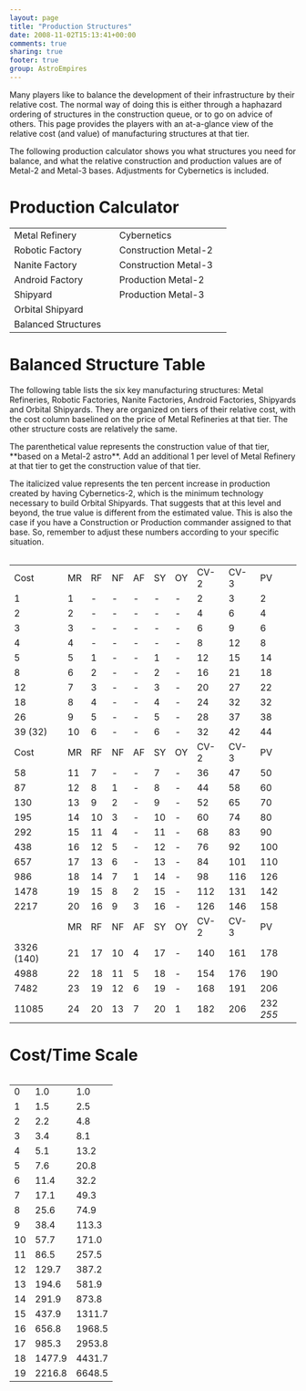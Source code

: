 ```yaml
---
layout: page
title: "Production Structures"
date: 2008-11-02T15:13:41+00:00
comments: true
sharing: true
footer: true
group: AstroEmpires
---
```


Many players like to balance the development of their infrastructure by
their relative cost. The  normal way of doing this is either through a
haphazard ordering of structures in the construction queue, or to go on
advice of others. This page provides the players with an at-a-glance
view of the relative cost (and value) of manufacturing structures at
that tier.

The following production calculator shows you what structures you need
for balance, and what the relative construction and production values
are of Metal-2 and Metal-3 bases. Adjustments for Cybernetics is
included.



Production Calculator
=====================


<table class='table'>

</tr>
<tr>
  <td >Metal Refinery</td>
  <td ></td>
  <td >Cybernetics</td>
  <td ></td>
</tr>
<tr>
  <td >Robotic Factory</td>
  <td ></td>
  <td >Construction Metal-2</td>
  <td ></td>
</tr>
<tr>
  <td >Nanite Factory</td>
  <td ></td>
  <td >Construction Metal-3</td>
  <td ></td>
</tr>
<tr>
  <td >Android Factory</td>
  <td ></td>
  <td >Production Metal-2</td>
  <td ></td>
</tr>
<tr>
  <td >Shipyard</td>
  <td ></td>
  <td >Production Metal-3</td>
  <td ></td>
</tr>
<tr>
  <td >Orbital Shipyard</td>
  <td ></td>
</tr>
<tr>
  <td >Balanced Structures</td>
  <td ></td> 
 
<table class='table'>



Balanced Structure Table
========================

The following table lists the six key manufacturing structures: Metal
Refineries, Robotic Factories, Nanite Factories, Android Factories,
Shipyards and Orbital Shipyards. 
They are organized on tiers of their
relative cost, with the cost column baselined on the price of Metal
Refineries at that tier. The other structure costs are relatively the
same.

<div class='bs-callout bs-callout-info'>
The parenthetical value represents the construction value of that tier,
**based on a Metal-2 astro**. Add an additional 1 per level of Metal
Refinery at that tier to get the construction value of that tier.
</div>

The italicized value represents the ten percent increase in production
created by having Cybernetics-2, which is the minimum technology
necessary to build Orbital Shipyards. That suggests that at this level
and beyond, the true value is different from the estimated value. This
is also the case if you have a Construction or Production commander
assigned to that base. So, remember to adjust these numbers according to
your specific situation.

<table class='table'>

</tr>
<tr>
  <td class=header>Cost</td>
  <td class=header>MR</td>
  <td class=header>RF</td>
  <td class=header>NF</td>
  <td class=header>AF</td>
  <td class=header>SY</td>
  <td class=header>OY</td>
  <td class='header'>CV-2</td>
  <td class='header'>CV-3</td>
  <td class='header'>PV</td>
</tr>
<tr>
  <td >1</td>
  <td class='MR'>1</td>
  <td class='RF'>-</td>
  <td class='NF'>-</td>
  <td class='AF'>-</td>
  <td class='SY'>-</td>
  <td class='OY'>-</td>
  <td class='CV'>2</td>
  <td class='CV'>3</td>
  <td class='PV'>2</td>
</tr>
<tr>
  <td >2</td>
  <td class='MR'>2</td>
  <td class='RF'>-</td>
  <td class='NF'>-</td>
  <td class='AF'>-</td>
  <td class='SY'>-</td>
  <td class='OY'>-</td>
  <td class='CV'>4</td>
  <td class='CV'>6</td>
  <td class='PV'>4</td>
</tr>
<tr>
  <td >3</td>
  <td class='MR'>3</td>
  <td class='RF'>-</td>
  <td class='NF'>-</td>
  <td class='AF'>-</td>
  <td class='SY'>-</td>
  <td class='OY'>-</td>
  <td class='CV'>6</td>
  <td class='CV'>9</td>
  <td class='PV'>6</td>
</tr>
<tr>
  <td >4</td>
  <td class='MR'>4</td>
  <td class='RF'>-</td>
  <td class='NF'>-</td>
  <td class='AF'>-</td>
  <td class='SY'>-</td>
  <td class='OY'>-</td>
  <td class='CV'>8</td>
  <td class='CV'>12</td>
  <td class='PV'>8</td>
</tr>
<tr>
  <td >5</td>
  <td class='MR'>5</td>
  <td class='RF'>1</td>
  <td class='NF'>-</td>
  <td class='AF'>-</td>
  <td class='SY'>1</td>
  <td class='OY'>-</td>
  <td class='CV'>12</td>
  <td class='CV'>15</td>
  <td class='PV'>14</td>
</tr>
<tr>
  <td >8</td>
  <td class='MR'>6</td>
  <td class='RF'>2</td>
  <td class='NF'>-</td>
  <td class='AF'>-</td>
  <td class='SY'>2</td>
  <td class='OY'>-</td>
  <td class='CV'>16</td>
  <td class='CV'>21</td>
  <td class='PV'>18</td>
</tr>
<tr>
  <td >12</td>
  <td class='MR'>7</td>
  <td class='RF'>3</td>
  <td class='NF'>-</td>
  <td class='AF'>-</td>
  <td class='SY'>3</td>
  <td class='OY'>-</td>
  <td class='CV'>20</td>
  <td class='CV'>27</td>
  <td class='PV'>22</td>
</tr>
<tr>
  <td >18</td>
  <td class='MR'>8</td>
  <td class='RF'>4</td>
  <td class='NF'>-</td>
  <td class='AF'>-</td>
  <td class='SY'>4</td>
  <td class='OY'>-</td>
  <td class='CV'>24</td>
  <td class='CV'>32</td>
  <td class='PV'>32</td>
</tr>
<tr>
  <td >26</td>
  <td class='MR'>9</td>
  <td class='RF'>5</td>
  <td class='NF'>-</td>
  <td class='AF'>-</td>
  <td class='SY'>5</td>
  <td class='OY'>-</td>
  <td class='CV'>28</td>
  <td class='CV'>37</td>
  <td class='PV'>38</td>
</tr>
<tr>
  <td >39 (32)</td>
  <td class='MR'>10</td>
  <td class='RF'>6</td>
  <td class='NF'>-</td>
  <td class='AF'>-</td>
  <td class='SY'>6</td>
  <td class='OY'>-</td>
  <td class='CV'>32</td>
  <td class='CV'>42</td>
  <td class='PV'>44</td>
</tr>
<tr>
  <td class=header>Cost</td>
  <td class=header>MR</td>
  <td class=header>RF</td>
  <td class=header>NF</td>
  <td class=header>AF</td>
  <td class=header>SY</td>
  <td class=header>OY</td>
  <td class='header'>CV-2</td>
  <td class='header'>CV-3</td>
  <td class='header'>PV</td>
</tr>
<tr>
  <td >58</td>
  <td class='MR'>11</td>
  <td class='RF'>7</td>
  <td class='NF'>-</td>
  <td class='AF'>-</td>
  <td class='SY'>7</td>
  <td class='OY'>-</td>
  <td class='CV'>36</td>
  <td class='CV'>47</td>
  <td class='PV'>50</td>
</tr>
<tr>
  <td >87</td>
  <td class='MR'>12</td>
  <td class='RF'>8</td>
  <td class='NF'>1</td>
  <td class='AF'>-</td>
  <td class='SY'>8</td>
  <td class='OY'>-</td>
  <td class='CV'>44</td>
  <td class='CV'>58</td>
  <td class='PV'>60</td>
</tr>
<tr>
  <td >130</td>
  <td class='MR'>13</td>
  <td class='RF'>9</td>
  <td class='NF'>2</td>
  <td class='AF'>-</td>
  <td class='SY'>9</td>
  <td class='OY'>-</td>
  <td class='CV'>52</td>
  <td class='CV'>65</td>
  <td class='PV'>70</td>
</tr>
<tr>
  <td >195</td>
  <td class='MR'>14</td>
  <td class='RF'>10</td>
  <td class='NF'>3</td>
  <td class='AF'>-</td>
  <td class='SY'>10</td>
  <td class='OY'>-</td>
  <td class='CV'>60</td>
  <td class='CV'>74</td>
  <td class='PV'>80</td>
</tr>
<tr>
  <td >292</td>
  <td class='MR'>15</td>
  <td class='RF'>11</td>
  <td class='NF'>4</td>
  <td class='AF'>-</td>
  <td class='SY'>11</td>
  <td class='OY'>-</td>
  <td class='CV'>68</td>
  <td class='CV'>83</td>
  <td class='PV'>90</td>
</tr>
<tr>
  <td >438</td>
  <td class='MR'>16</td>
  <td class='RF'>12</td>
  <td class='NF'>5</td>
  <td class='AF'>-</td>
  <td class='SY'>12</td>
  <td class='OY'>-</td>
  <td class='CV'>76</td>
  <td class='CV'>92</td>
  <td class='PV'>100</td>
</tr>
<tr>
  <td >657</td>
  <td class='MR'>17</td>
  <td class='RF'>13</td>
  <td class='NF'>6</td>
  <td class='AF'>-</td>
  <td class='SY'>13</td>
  <td class='OY'>-</td>
  <td class='CV'>84</td>
  <td class='CV'>101</td>
  <td class='PV'>110</td>
</tr>
<tr>
  <td >986</td>
  <td class='MR'>18</td>
  <td class='RF'>14</td>
  <td class='NF'>7</td>
  <td class='AF'>1</td>
  <td class='SY'>14</td>
  <td class='OY'>-</td>
  <td class='CV'>98</td>
  <td class='CV'>116</td>
  <td class='PV'>126</td>
</tr>
<tr>
  <td >1478</td>
  <td class='MR'>19</td>
  <td class='RF'>15</td>
  <td class='NF'>8</td>
  <td class='AF'>2</td>
  <td class='SY'>15</td>
  <td class='OY'>-</td>
  <td class='CV'>112</td>
  <td class='CV'>131</td>
  <td class='PV'>142</td>
</tr>
<tr>
  <td >2217</td>
  <td class='MR'>20</td>
  <td class='RF'>16</td>
  <td class='NF'>9</td>
  <td class='AF'>3</td>
  <td class='SY'>16</td>
  <td class='OY'>-</td>
  <td class='CV'>126</td>
  <td class='CV'>146</td>
  <td class='PV'>158</td>
</tr>
<tr>
  <td class=header></td>
  <td class=header>MR</td>
  <td class=header>RF</td>
  <td class=header>NF</td>
  <td class=header>AF</td>
  <td class=header>SY</td>
  <td class=header>OY</td>
  <td class='header'>CV-2</td>
  <td class='header'>CV-3</td>
  <td class='header'>PV</td>
</tr>
<tr>
  <td >3326 (140)</td>
  <td class='MR'>21</td>
  <td class='RF'>17</td>
  <td class='NF'>10</td>
  <td class='AF'>4</td>
  <td class='SY'>17</td>
  <td class='OY'>-</td>
  <td class='CV'>140</td>
  <td class='CV'>161</td>
  <td class='PV'>178</td>
</tr>
<tr>
  <td >4988</td>
  <td class='MR'>22</td>
  <td class='RF'>18</td>
  <td class='NF'>11</td>
  <td class='AF'>5</td>
  <td class='SY'>18</td>
  <td class='OY'>-</td>
  <td class='CV'>154</td>
  <td class='CV'>176</td>
  <td class='PV'>190</td>
</tr>
<tr>
  <td >7482</td>
  <td class='MR'>23</td>
  <td class='RF'>19</td>
  <td class='NF'>12</td>
  <td class='AF'>6</td>
  <td class='SY'>19</td>
  <td class='OY'>-</td>
  <td class='CV'>168</td>
  <td class='CV'>191</td>
  <td class='PV'>206</td>
</tr>
<tr>
  <td >11085</td>
  <td class='MR'>24</td>
  <td class='RF'>20</td>
  <td class='NF'>13</td>
  <td class='AF'>7</td>
  <td class='SY'>20</td>
  <td class='OY'>1</td>
  <td class='CV'>182</td>
  <td class='CV'>206</td>
  <td class='PV'>232 <em>255</em></td><table class='table'>

Cost/Time Scale
===============


<table class='table'><tr>
</tr>
<tr>
  <td>0</td>
  <td>1.0</td>
  <td>1.0</td>
</tr>
<tr>
  <td>1</td>
  <td>1.5</td>
  <td>2.5</td>
</tr>
<tr>
  <td>2</td>
  <td>2.2</td>
  <td>4.8</td>
</tr>
<tr>
  <td>3</td>
  <td>3.4</td>
  <td>8.1</td>
</tr>
<tr>
  <td>4</td>
  <td>5.1</td>
  <td>13.2</td>
</tr>
<tr>
  <td>5</td>
  <td>7.6</td>
  <td>20.8</td>
</tr>
<tr>
  <td>6</td>
  <td>11.4</td>
  <td>32.2</td>
</tr>
<tr>
  <td>7</td>
  <td>17.1</td>
  <td>49.3</td>
</tr>
<tr>
  <td>8</td>
  <td>25.6</td>
  <td>74.9</td>
</tr>
<tr>
  <td>9</td>
  <td>38.4</td>
  <td>113.3</td>
</tr>
<tr>
  <td>10</td>
  <td>57.7</td>
  <td>171.0</td>
</tr>
<tr>
  <td>11</td>
  <td>86.5</td>
  <td>257.5</td>
</tr>
<tr>
  <td>12</td>
  <td>129.7</td>
  <td>387.2</td>
</tr>
<tr>
  <td>13</td>
  <td>194.6</td>
  <td>581.9</td>
</tr>
<tr>
  <td>14</td>
  <td>291.9</td>
  <td>873.8</td>
</tr>
<tr>
  <td>15</td>
  <td>437.9</td>
  <td>1311.7</td>
</tr>
<tr>
  <td>16</td>
  <td>656.8</td>
  <td>1968.5</td>
</tr>
<tr>
  <td>17</td>
  <td>985.3</td>
  <td>2953.8</td>
</tr>
<tr>
  <td>18</td>
  <td>1477.9</td>
  <td>4431.7</td>
</tr>
<tr>
  <td>19</td>
  <td>2216.8</td>
  <td>6648.5</td>
</tr>
</table>

